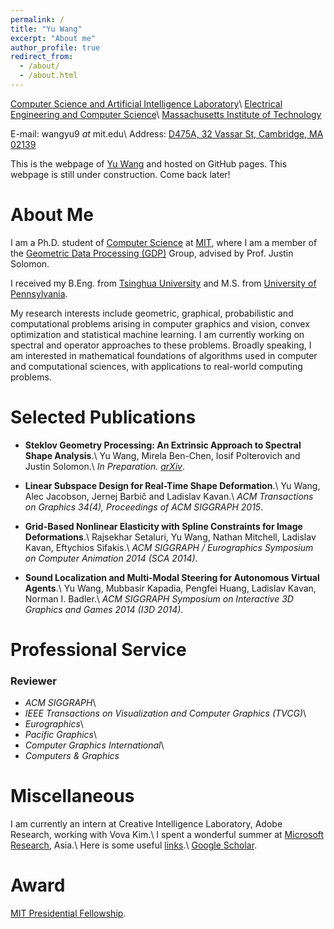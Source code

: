 ```yaml
---
permalink: /
title: "Yu Wang"
excerpt: "About me"
author_profile: true
redirect_from: 
  - /about/
  - /about.html
---
```


[Computer Science and Artificial Intelligence Laboratory](http://www.csail.mit.edu/)\\
[Electrical Engineering and Computer Science](http://www.eecs.mit.edu/)\\
[Massachusetts Institute of Technology](http://www.mit.edu/)

E-mail: wangyu9 _at_ mit.edu\\
Address: [D475A, 32 Vassar St, Cambridge, MA 02139](https://www.google.com/maps/place/32+Vassar+St,+Cambridge,+MA+02139)

This is the webpage of [Yu Wang](http://www.mit.edu/~wangyu9/) and hosted on GitHub pages.
This webpage is still under construction. Come back later!

About Me
======

I am a Ph.D. student of [Computer Science](http://www.csail.mit.edu/) at [MIT](http://www.mit.edu/), where I am a member of the [Geometric Data Processing (GDP)](http://groups.csail.mit.edu/gdpgroup/) Group, advised by Prof. Justin Solomon. 

I received my B.Eng. from [Tsinghua University](http://www.tsinghua.edu.cn/publish/then/index.html) and M.S. from [University of Pennsylvania](http://www.upenn.edu/). 

My research interests include geometric, graphical, probabilistic and computational problems arising in computer graphics and vision, convex optimization and statistical machine learning. I am currently working on spectral and operator approaches to these problems. Broadly speaking, I am interested in mathematical foundations of algorithms used in computer and computational sciences, with applications to real-world computing problems. 

Selected Publications
======

*	**Steklov Geometry Processing: An Extrinsic Approach to Spectral Shape Analysis**.\\
	Yu Wang, Mirela Ben-Chen, Iosif Polterovich and Justin Solomon.\\
	_In Preparation. [arXiv](https://arxiv.org/abs/1707.07070)_.

*	**Linear Subspace Design for Real-Time Shape Deformation**.\\
	Yu Wang, Alec Jacobson, Jernej Barbič and Ladislav Kavan.\\
	_ACM Transactions on Graphics 34(4), Proceedings of ACM SIGGRAPH 2015_.
	
*	**Grid-Based Nonlinear Elasticity with Spline Constraints for Image Deformations**.\\
	Rajsekhar Setaluri, Yu Wang, Nathan Mitchell, Ladislav Kavan, Eftychios Sifakis.\\
	_ACM SIGGRAPH / Eurographics Symposium on Computer Animation 2014 (SCA 2014)_.

*	**Sound Localization and Multi-Modal Steering for Autonomous Virtual Agents**.\\
	Yu Wang, Mubbasir Kapadia, Pengfei Huang, Ladislav Kavan, Norman I. Badler.\\
	_ACM SIGGRAPH Symposium on Interactive 3D Graphics and Games 2014 (I3D 2014)_.

Professional Service
======

### Reviewer

* _ACM SIGGRAPH_\\
* _IEEE Transactions on Visualization and Computer Graphics (TVCG)_\\
* _Eurographics_\\
* _Pacific Graphics_\\
* _Computer Graphics International_\\
* _Computers & Graphics_

Miscellaneous
======
I am currently an intern at Creative Intelligence Laboratory, Adobe Research, working with Vova Kim.\\
I spent a wonderful summer at [Microsoft Research](http://research.microsoft.com/), Asia.\\
Here is some useful [links](https://docs.google.com/document/d/1O4iAJOMX1qJM0kiWT2dycLASxyI3qr0Fl85vCP-oieA/edit?usp=sharing).\\
[Google Scholar](https://scholar.google.com/citations?user=QW8pobIAAAAJ&hl=en).

Award
======
[MIT Presidential Fellowship](http://web.mit.edu/provost/presfellow/).
